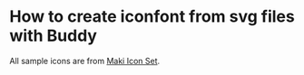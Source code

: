 # How to create iconfont from svg files with Buddy

All sample icons are from [Maki Icon Set](https://github.com/mapbox/maki).